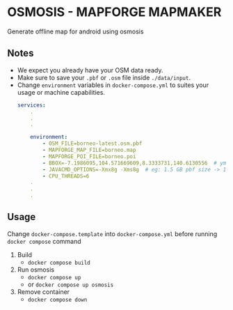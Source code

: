 # OSMOSIS - MAPFORGE MAPMAKER

Generate offline map for android using osmosis

## Notes

- We expect you already have your OSM data ready.
- Make sure to save your `.pbf` or `.osm` file inside `./data/input`. 
- Change `environment` variables in `docker-compose.yml` to suites your usage or machine capabilities.
    ```yml
    services:
        .
        .
        .

        environment:
            - OSM_FILE=borneo-latest.osm.pbf
            - MAPFORGE_MAP_FILE=borneo.map
            - MAPFORGE_POI_FILE=borneo.poi
            - BBOX=-7.1986095,104.571669609,8.3333731,140.6130556  # ymin,xmin,ymax,xmax
            - JAVACMD_OPTIONS=-Xmx8g -Xms8g  # eg: 1.5 GB pbf size -> 1.5*2*2=6. Xmx at least `-Xmx6g`
            - CPU_THREADS=6
        .
        .
        .

    ```

## Usage

Change `docker-compose.template` into `docker-compose.yml` before running `docker compose` command

1. Build
    - `docker compose build`
2. Run osmosis
    - `docker compose up`
    - or `docker compose up osmosis`
3. Remove container
    - `docker compose down`
